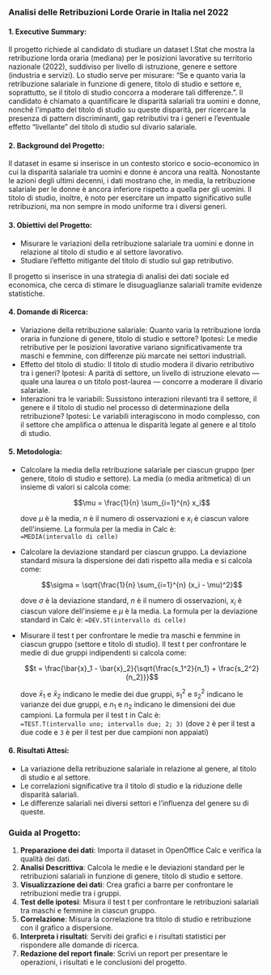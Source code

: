 ### Analisi delle Retribuzioni Lorde Orarie in Italia nel 2022

#### 1. Executive Summary:

Il progetto richiede al candidato di studiare un dataset I.Stat che mostra la retribuzione lorda oraria (mediana) per le posizioni lavorative su territorio nazionale (2022), suddiviso per livello di istruzione, genere e settore (industria e servizi). Lo studio serve per misurare: “Se e quanto varia la retribuzione salariale in funzione di genere, titolo di studio e settore e, soprattutto, se il titolo di studio concorra a moderare tali differenze.”. Il candidato è chiamato a quantificare le disparità salariali tra uomini e donne, nonché l'impatto del titolo di studio su queste disparità, per ricercare la presenza di pattern discriminanti, gap retributivi tra i generi e l’eventuale effetto “livellante” del titolo di studio sul divario salariale. 

#### 2. Background del Progetto:

Il dataset in esame si inserisce in un contesto storico e socio-economico in cui la disparità salariale tra uomini e donne è ancora una realtà.  Nonostante le azioni degli ultimi decenni, i dati mostrano che, in media, la retribuzione salariale per le donne è ancora inferiore rispetto a quella per gli uomini. Il titolo di studio, inoltre, è noto per esercitare un impatto significativo sulle retribuzioni, ma non sempre in modo uniforme tra i diversi generi. 

#### 3. Obiettivi del Progetto:

- Misurare le variazioni della retribuzione salariale tra uomini e donne in relazione al titolo di studio e al settore lavorativo.
- Studiare l’effetto mitigante del titolo di studio sul gap retributivo.

Il progetto si inserisce in una strategia di analisi dei dati sociale ed economica, che cerca di stimare le disuguaglianze salariali tramite evidenze statistiche.

#### 4. Domande di Ricerca:

- Variazione della retribuzione salariale: Quanto varia la retribuzione lorda oraria in funzione di genere, titolo di studio e settore? Ipotesi: Le medie retributive per le posizioni lavorative variano significativamente tra maschi e femmine, con differenze più marcate nei settori industriali.
- Effetto del titolo di studio: Il titolo di studio modera il divario retributivo tra i generi? Ipotesi: A parità di settore, un livello di istruzione elevato — quale una laurea o un titolo post-laurea — concorre a moderare il divario salariale.
- Interazioni tra le variabili: Sussistono interazioni rilevanti tra il settore, il genere e il titolo di studio nel processo di determinazione della retribuzione? Ipotesi: Le variabili interagiscono in modo complesso, con il settore che amplifica o attenua le disparità legate al genere e al titolo di studio.

#### 5. Metodologia:

- Calcolare la media della retribuzione salariale per ciascun gruppo (per genere, titolo di studio e settore). La media (o media aritmetica) di un insieme di valori si calcola come:


  $$\mu = \frac{1}{n} \sum_{i=1}^{n} x_i$$


  dove $\mu$ è la media, $n$ è il numero di osservazioni e $x_i$ è ciascun valore dell'insieme. La formula per la media in Calc è:  
  `=MEDIA(intervallo di celle)`

- Calcolare la deviazione standard per ciascun gruppo. La deviazione standard misura la dispersione dei dati rispetto alla media e si calcola come:


  $$\sigma = \sqrt{\frac{1}{n} \sum_{i=1}^{n} (x_i - \mu)^2}$$


  dove $\sigma$ è la deviazione standard, $n$ è il numero di osservazioni, $x_i$ è ciascun valore dell'insieme e $\mu$ è la media. La formula per la deviazione standard in Calc è:
  `=DEV.ST(intervallo di celle)`

- Misurare il test t per confrontare le medie tra maschi e femmine in ciascun gruppo (settore e titolo di studio). Il test t per confrontare le medie di due gruppi indipendenti si calcola come:

  
  $$t = \frac{\bar{x}_1 - \bar{x}_2}{\sqrt{\frac{s_1^2}{n_1} + \frac{s_2^2}{n_2}}}$$


  dove $\bar{x}_1$ e $\bar{x}_2$ indicano le medie dei due gruppi, $s_1^2$ e $s_2^2$ indicano le varianze dei due gruppi, e $n_1$ e $n_2$ indicano le dimensioni dei due campioni. La formula per il test t in Calc è:  
  `=TEST.T(intervallo uno; intervallo due; 2; 3)` (dove `2` è per il test a due code e `3` è per il test per due campioni non appaiati)

#### 6. Risultati Attesi:

- La variazione della retribuzione salariale in relazione al genere, al titolo di studio e al settore.
- Le correlazioni significative tra il titolo di studio e la riduzione delle disparità salariali.
- Le differenze salariali nei diversi settori e l’influenza del genere su di queste.

### Guida al Progetto:

1. **Preparazione dei dati**: Importa il dataset in OpenOffice Calc e verifica la qualità dei dati.
2. **Analisi Descrittiva**: Calcola le medie e le deviazioni standard per le retribuzioni salariali in funzione di genere, titolo di studio e settore.
3. **Visualizzazione dei dati**: Crea grafici a barre per confrontare le retribuzioni medie tra i gruppi.
4. **Test delle ipotesi**: Misura il test t per confrontare le retribuzioni salariali tra maschi e femmine in ciascun gruppo.
5. **Correlazione**: Misura la correlazione tra titolo di studio e retribuzione con il grafico a dispersione.
6. **Interpreta i risultati**: Serviti dei grafici e i risultati statistici per rispondere alle domande di ricerca.
7. **Redazione del report finale**: Scrivi un report per presentare le operazioni, i risultati e le conclusioni del progetto.